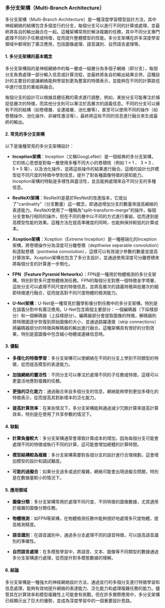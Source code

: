 ### 多分支架構（Multi-Branch Architecture）

多分支架構（Multi-Branch Architecture）是一種深度學習模型設計方法，其中神經網絡的結構包含多個並行的分支，每個分支可以進行不同的計算或處理，並最終將各自的輸出融合在一起。這種架構常用於解決複雜的任務，其中不同分支專門處理不同的子任務或特徵，從而提升整體模型的性能。多分支架構在許多深度學習領域中都得到了廣泛應用，包括圖像處理、語音識別、自然語言處理等。

#### 1. 多分支架構的基本概念

多分支架構指的是神經網絡中的每一層或一組層分為多個子網絡（即分支），每個分支負責處理一部分輸入信息或計算流程，並最終將各自的輸出結果合併。這種設計的主要目的是讓網絡能夠學習到更為豐富的特徵表示，並能夠在不同的計算路徑中進行信息的重組與融合。

每個分支的設計可以根據具體任務的需求進行調整，例如，某些分支可能專注於捕捉低層次的特徵，而其他分支則可以專注於高層次的語義信息。不同的分支可以擁有不同的結構（如卷積層、全連接層、池化層等），甚至可以使用不同的操作（如卷積操作、池化操作、非線性激活等），最終將這些不同的信息進行融合來生成最終的輸出。

#### 2. 常見的多分支架構

以下是幾種常見的多分支架構設計：

- **Inception架構**：Inception（又稱GoogLeNet）是一個經典的多分支架構，它的核心思想是對每一層使用多種不同大小的卷積核（例如  $1 \times 1$ 、 $3 \times 3$ 、 $5 \times 5$  等），以及池化操作，並將這些操作的結果進行融合。這樣的設計允許模型從不同尺度的特徵中學到信息，提升了對各種圖像特徵的感知能力。Inception架構的特點是多樣性與靈活性，並且能夠處理來自不同分支的多種信息。

- **ResNeXt架構**：ResNeXt是基於ResNet的改進版本，它提出了"cardinality"（分支數量）這一概念，即通過增加分支的數量來提高網絡的表達能力。ResNeXt使用了一種稱為"split-transform-merge"的操作，每個分支會執行相同的操作，但在不同的層中以不同的方式進行重組，從而達到提高模型性能的效果。這種方法在提高準確度的同時，也能夠保持較低的計算成本。

- **Xception架構**：Xception（Extreme Inception）是一種極端化的Inception架構，將卷積操作分為深度可分離卷積（depthwise separable convolution）和逐點卷積（pointwise convolution），這樣可以有效減少參數的數量並提高計算效率。Xception架構也包含了多分支設計，並通過使用深度可分離卷積來將每個分支的計算進一步簡化。

- **FPN（Feature Pyramid Networks）**：FPN是一種用於物體檢測的多分支架構，特別針對多尺度物體檢測任務。FPN的每個分支對應一個特徵金字塔層，這些分支可以處理不同尺度的特徵信息，並將高層次的語義特徵與低層次的細節特徵進行融合，從而提高對不同尺度物體的檢測能力。

- **U-Net架構**：U-Net是一種常見於醫學影像分割任務中的多分支架構，特別是在語義分割中有廣泛應用。U-Net包含兩個主要部分：一個編碼器（下採樣部分）和一個解碼器（上採樣部分）。編碼器部分會提取圖像的特徵，解碼器則將特徵圖逐步恢復到原始圖像的大小，並通過跳躍連接（skip connections）將編碼器部分的特徵與解碼器的輸出進行融合。這種架構具有很好的分割效果，特別是當圖像中包含細小物體或邊緣信息時。

#### 3. 優點

- **多樣化的特徵學習**：多分支架構可以使網絡在不同的分支上學到不同類型的特徵，從而提高模型的表達能力。
  
- **加強網絡的靈活性**：不同分支可以專注於處理不同的子任務或特徵，這樣可以更靈活地應對複雜的任務。

- **更強的泛化能力**：通過融合來自多個分支的信息，網絡能夠學到更加多樣化的特徵表示，從而提高其對新樣本的泛化能力。

- **提高計算效率**：在某些情況下，多分支架構能夠通過減少冗餘計算來提高計算效率，特別是在使用了共享參數的情況下。

#### 4. 缺點

- **計算負擔較大**：多分支架構通常會導致計算成本的增加，因為每個分支可能會處理不同的特徵或執行不同的計算，這可能會增加總體的計算時間。

- **模型結構較為複雜**：多分支架構需要對各個分支的設計進行合理規劃，這會增加模型的設計和調試難度。

- **可能的過擬合**：如果分支過多或過於複雜，網絡可能會出現過擬合問題，特別是在數據量較小的情況下。

#### 5. 應用領域

- **圖像分類**：多分支架構常用於處理不同尺度、不同特徵的圖像數據，尤其適用於複雜的圖像分類任務。
  
- **物體檢測**：如FPN等架構，在物體檢測任務中能夠很好地處理多尺度物體，提高檢測精度。

- **語音識別**：在語音識別中，通過多分支處理不同的語音特徵，可以提高語音識別的準確性。

- **自然語言處理**：在多模態學習中，將語音、文本、圖像等不同類型的數據通過多分支架構進行處理，從而提升對多模態數據的理解。

#### 6. 結論

多分支架構是一種強大的神經網絡設計方法，通過並行的多個分支進行特徵學習和信息處理，能夠有效地提升網絡的表達能力、泛化能力和處理複雜任務的能力。儘管其在計算效率和模型複雜性上可能會有挑戰，但在許多實際應用中，多分支架構已經顯示出了巨大的優勢，並成為深度學習中的一個重要設計思路。